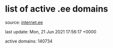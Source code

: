 # list of active .ee domains

source: [internet.ee](https://internet.ee/domains/ee-zone-file)

last update: Mon, 21 Jun 2021 17:56:17 +0000

active domains: 140734
